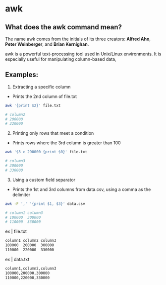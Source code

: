 # awk

## What does the awk command mean?

The name awk comes from the initials of its three creators: **Alfred Aho**, **Peter Weinberger**, and **Brian Kernighan**.

awk is a powerful text-processing tool used in Unix/Linux environments. It is especially useful for manipulating column-based data,


## Examples:

1. Extracting a specific column
 - Prints the 2nd column of file.txt
```sh
awk '{print $2}' file.txt

# column2
# 200000
# 220000
```

2. Printing only rows that meet a condition
 - Prints rows where the 3rd column is greater than 100
```sh
awk '$3 > 290000 {print $0}' file.txt

# column3 
# 300000
# 330000
```

3. Using a custom field separator
 - Prints the 1st and 3rd columns from data.csv, using a comma as the delimiter
```sh
awk -F ',' '{print $1, $3}' data.csv

# column1 column3 
# 100000  300000
# 110000  330000
```

ex | file.txt

```sh
column1 column2 column3 
100000  200000  300000
110000  220000  330000
```

ex | data.txt

```sh
column1,column2,column3 
100000,200000,300000
110000,220000,330000
```